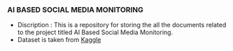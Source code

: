 ### AI BASED SOCIAL MEDIA MONITORING
- Discription : This is a repository for storing the all the documents related to the project titled AI Based Social Media Monitoring.
- Dataset is taken from [Kaggle](https://www.kaggle.com/datasets/julian3833/jigsaw-toxic-comment-classification-challenge?select=train.csv)

